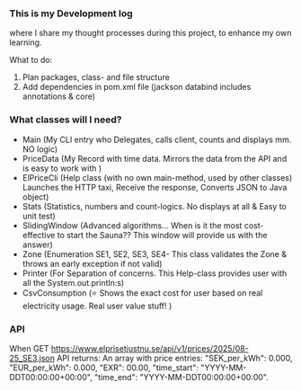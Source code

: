 ### This is my Development log

where I share my thought processes during this project, to enhance my own learning.

What to do:

1. Plan packages, class- and file structure
2. Add dependencies in pom.xml file (jackson databind includes annotations & core)

### What classes will I need? 
* Main (My CLI entry who Delegates, calls client, counts and displays mm. NO logic)
* PriceData (My Record with time data. Mirrors the data from the API and is easy to work with )
* ElPriceCli (Help class (with no own main-method, used by other classes) Launches the HTTP taxi, Receive the response, Converts JSON to Java object)
* Stats (Statistics, numbers and count-logics. No displays at all & Easy to unit test)
* SlidingWindow (Advanced algorithms... When is it the most cost-effective to start the Sauna?? This window will provide us with the answer)
* Zone (Enumeration SE1, SE2, SE3, SE4- This class validates the Zone & throws an early exception if not valid)
* Printer (For Separation of concerns. This Help-class provides user with all the System.out.println:s)
* CsvConsumption (⭐ Shows the exact cost for user based on real electricity usage. Real user value stuff! )

### API

When GET https://www.elprisetjustnu.se/api/v1/prices/2025/08-25_SE3.json
API returns: An array with price entries:
"SEK_per_kWh": 0.000,
"EUR_per_kWh": 0.000,
"EXR": 00.00,
"time_start": "YYYY-MM-DDT00:00:00+00:00",
"time_end": "YYYY-MM-DDT00:00:00+00:00".


